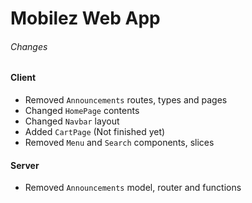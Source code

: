 # Mobilez Web App

###### Changes

#### Client

- Removed `Announcements` routes, types and pages
- Changed `HomePage` contents
- Changed `Navbar` layout
- Added `CartPage` (Not finished yet)
- Removed `Menu` and `Search` components, slices

#### Server

- Removed `Announcements` model, router and functions
